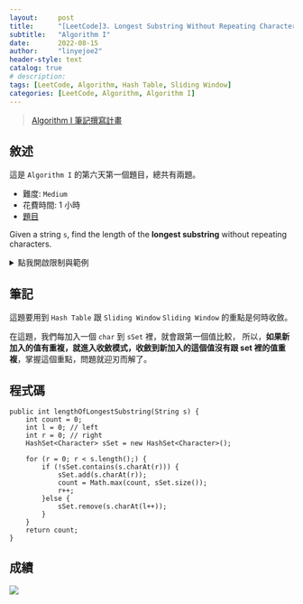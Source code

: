 ```yaml
---
layout:     post
title:      "[LeetCode]3. Longest Substring Without Repeating Characters"
subtitle:   "Algorithm I"
date:       2022-08-15
author:     "linyejoe2"
header-style: text
catalog: true
# description: 
tags: [LeetCode, Algorithm, Hash Table, Sliding Window]
categories: [LeetCode, Algorithm, Algorithm I]
---
```


>[Algorithm I 筆記撰寫計畫](/2022/06/14/leetcode/Algorithm/Algorithm%20I/Starting-write-Algorithm-I-Note/)

## 敘述

這是 `Algorithm I` 的第六天第一個題目，總共有兩題。

+ 難度: `Medium`
+ 花費時間: 1 小時
+ [題目](https://leetcode.com/problems/longest-substring-without-repeating-characters/)

Given a string `s`, find the length of the **longest substring** without repeating characters.

<!--more-->

<details><summary>點我開啟限制與範例</summary>
    <pre>

**限制:**

-   `0 <= s.length <= 5 * 104`
-   `s` consists of English letters, digits, symbols and spaces.

**Example 1:**

```=
Input: s = "abcabcbb"
Output: 3
Explanation: The answer is "abc", with the length of 3.
```

**Example 2:**

```=
Input: s = "bbbbb"
Output: 1
Explanation: The answer is "b", with the length of 1.
```

**Example 3:**

```=
Input: s = "pwwkew"
Output: 3
Explanation: The answer is "wke", with the length of 3.
Notice that the answer must be a substring, "pwke" is a subsequence and not a substring.
```
</pre></details>

## 筆記

這題要用到 `Hash Table` 跟 `Sliding Window`
`Sliding Window` 的重點是何時收斂。

在這題，我們每加入一個 `char` 到 `sSet` 裡，就會跟第一個值比較，
所以，**如果新加入的值有重複，就進入收斂模式，收斂到新加入的這個值沒有跟 set 裡的值重複**，掌握這個重點，問題就迎刃而解了。

## 程式碼

```java=
public int lengthOfLongestSubstring(String s) {
    int count = 0;
    int l = 0; // left
    int r = 0; // right
    HashSet<Character> sSet = new HashSet<Character>();
    
    for (r = 0; r < s.length();) {
        if (!sSet.contains(s.charAt(r))) {
            sSet.add(s.charAt(r));
            count = Math.max(count, sSet.size());
            r++;
        }else {
            sSet.remove(s.charAt(l++));
        }
    }
    return count;
}
```

## 成績

![](https://i.imgur.com/RwWXJEQ.png)

<details style='display:none;'><summary>點我開啟舊寫法/失敗寫法</summary>
<pre>



</pre></details>

<!-- ##### 參考資料 -->